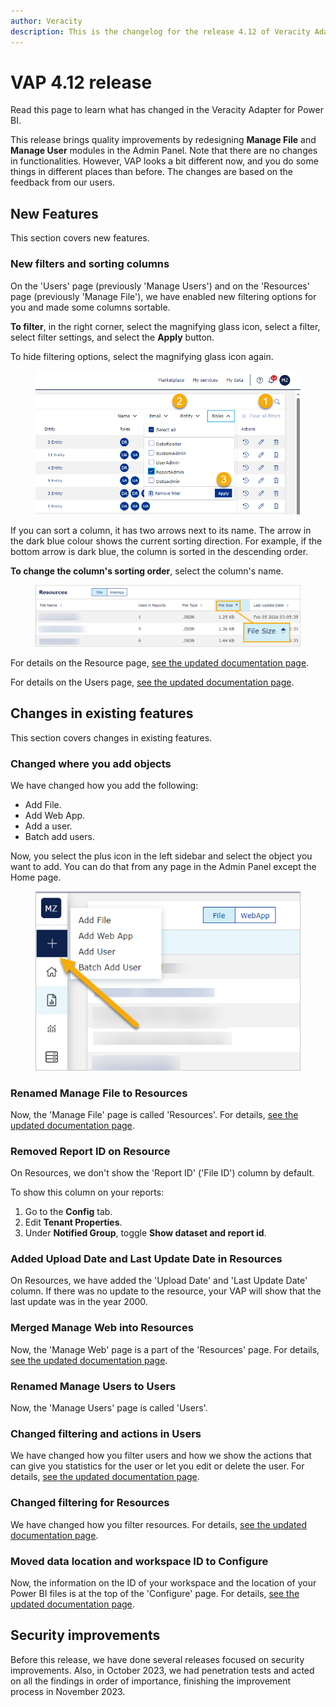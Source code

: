 ```yaml
---
author: Veracity
description: This is the changelog for the release 4.12 of Veracity Adapter for Power BI (VAP).
---
```

# VAP 4.12 release

Read this page to learn what has changed in the Veracity Adapter for Power BI. 

This release brings quality improvements by redesigning **Manage File** and **Manage User** modules in the Admin Panel. Note that there are no changes in functionalities. However, VAP looks a bit different now, and you do some things in different places than before. The changes are based on the feedback from our users.

## New Features
This section covers new features.

### New filters and sorting columns
On the 'Users' page (previously 'Manage Users') and on the 'Resources' page (previously 'Manage File'), we have enabled new filtering options for you and made some columns sortable.

**To filter**, in the right corner, select the magnifying glass icon, select a filter, select filter settings, and select the **Apply** button.

To hide filtering options, select the magnifying glass icon again.

<figure>
	<img src="../admin-tab/assets/users_filter.png"/>
</figure>

If you can sort a column, it has two arrows next to its name. The arrow in the dark blue colour shows the current sorting direction. For example, if the bottom arrow is dark blue, the column is sorted in the descending order. 

**To change the column's sorting order**, select the column's name.

<figure>
	<img src="assets/sort.png"/>
</figure>

For details on the Resource page, [see the updated documentation page](../admin-tab/resource.md).

For details on the Users page, [see the updated documentation page](../admin-tab/users.md).

## Changes in existing features
This section covers changes in existing features.

### Changed where you add objects
We have changed how you add the following:
* Add File.
* Add Web App.
* Add a user.
* Batch add users.

Now, you select the plus icon in the left sidebar and  select the object you want to add. You can do that from any page in the Admin Panel except the Home page.

<figure>
	<img src="assets/add.png"/>
</figure>

### Renamed Manage File to Resources
Now, the 'Manage File' page is called 'Resources'. For details, [see the updated documentation page](../admin-tab/resource.md).

### Removed Report ID on Resource
On Resources, we don't show the 'Report ID' ('File ID') column by default.

To show this column on your reports:
1. Go to the **Config** tab.
2. Edit **Tenant Properties**.
3. Under **Notified Group**, toggle **Show dataset and report id**.

### Added Upload Date and Last Update Date in Resources
On Resources, we have added the 'Upload Date' and 'Last Update Date' column. If there was no update to the resource, your VAP will show that the last update was in the year 2000. 

### Merged Manage Web into Resources
Now, the 'Manage Web' page is a part of the 'Resources' page. For details, [see the updated documentation page](../admin-tab/resource.md).

### Renamed Manage Users to Users
Now, the 'Manage Users' page is called 'Users'.

### Changed filtering and actions in Users
We have changed how you filter users and how we show the actions that can give you statistics for the user or let you edit or delete the user. For details, [see the updated documentation page](../admin-tab/users.md).

### Changed filtering for Resources
We have changed how you filter resources. For details, [see the updated documentation page](../admin-tab/resource.md).

### Moved data location and workspace ID to Configure
Now, the information on the ID of your workspace and the location of your Power BI files is at the top of the 'Configure' page. For details, [see the updated documentation page](../admin-tab/configure.md).

## Security improvements
Before this release, we have done several releases focused on security improvements. Also, in October 2023, we had penetration tests and acted on all the findings in order of importance, finishing the improvement process in November 2023.